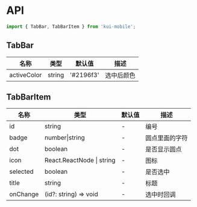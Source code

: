 # API

```jsx
import { TabBar, TabBarItem } from 'kui-mobile';
```

## TabBar

| 名称        | 类型   | 默认值    | 描述       |
| ----------- | ------ | --------- | ---------- |
| activeColor | string | '#2196f3' | 选中后颜色 |

## TabBarItem

| 名称     | 类型                      | 默认值 | 描述           |
| -------- | ------------------------- | ------ | -------------- |
| id       | string                    | -      | 编号           |
| badge    | number\|string            | -      | 圆点里面的字符 |
| dot      | boolean                   | -      | 是否显示圆点   |
| icon     | React.ReactNode \| string | -      | 图标           |
| selected | boolean                   | -      | 是否选中       |
| title    | string                    | -      | 标题           |
| onChange | (id?: string) => void     | -      | 选中时回调     |
